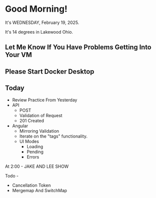 # Good Morning!

It's WEDNESDAY, February 19, 2025.

It's 14 degrees in Lakewood Ohio.

## Let Me Know If You Have Problems Getting Into Your VM

## Please Start Docker Desktop 

## Today

- Review Practice From Yesterday
- API
    - POST
    - Validation of Request
    - 201 Created
- Angular
    - Mirroring Validation
    - Iterate on the "tags" functionality.
    - UI Modes
        - Loading
        - Pending
        - Errors

At 2:00 - JAKE AND LEE SHOW


Todo -
- Cancellation Token
- Mergemap And SwitchMap

